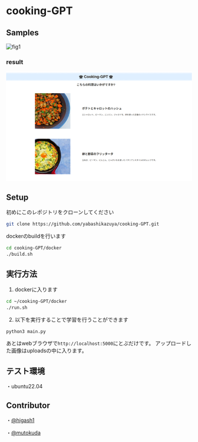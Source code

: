 # cooking-GPT

## Samples
![fig1](./images/cooking-GPT.gif )

### result
![fig1](./images/result.png )
## Setup
初めにこのレポジトリをクローンしてください
```sh
git clone https://github.com/yabashikazuya/cooking-GPT.git
```

dockerのbuildを行います
```sh
cd cooking-GPT/docker
./build.sh
```

## 実行方法
1. dockerに入ります
```sh
cd ~/cooking-GPT/docker
./run.sh
```
2. 以下を実行することで学習を行うことができます
```sh
python3 main.py
```
あとはwebブラウザで`http://localhost:5000`にとぶだけです。
アップロードした画像はuploadsの中に入ります。

## テスト環境
・ubuntu22.04

## Contributor
・[@higash1](https://github.com/higash1)

・[@mutokuda](https://github.com/mutokuda)
